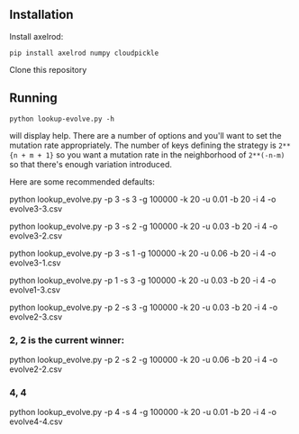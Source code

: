 ## Installation

Install axelrod:

```
pip install axelrod numpy cloudpickle
```

Clone this repository

## Running

`python lookup-evolve.py -h`

will display help. There are a number of options and you'll want to set the mutation rate appropriately. The number of keys defining the strategy is `2**{n + m + 1}` so you want a mutation rate in the neighborhood of `2**(-n-m)` so that there's enough variation introduced.


Here are some recommended defaults:

python lookup_evolve.py -p 3 -s 3  -g 100000 -k 20 -u 0.01 -b 20 -i 4 -o evolve3-3.csv

python lookup_evolve.py -p 3 -s 2  -g 100000 -k 20 -u 0.03 -b 20 -i 4 -o evolve3-2.csv

python lookup_evolve.py -p 3 -s 1  -g 100000 -k 20 -u 0.06 -b 20 -i 4 -o evolve3-1.csv

python lookup_evolve.py -p 1 -s 3  -g 100000 -k 20 -u 0.03 -b 20 -i 4 -o evolve1-3.csv

python lookup_evolve.py -p 2 -s 3  -g 100000 -k 20 -u 0.03 -b 20 -i 4 -o evolve2-3.csv

### 2, 2 is the current winner:

python lookup_evolve.py -p 2 -s 2  -g 100000 -k 20 -u 0.06 -b 20 -i 4 -o evolve2-2.csv

### 4, 4

python lookup_evolve.py -p 4 -s 4  -g 100000 -k 20 -u 0.01 -b 20 -i 4 -o evolve4-4.csv